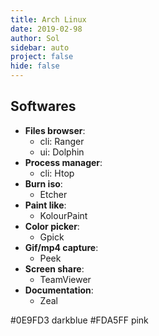 ```yaml
---
title: Arch Linux
date: 2019-02-98
author: Sol
sidebar: auto
project: false
hide: false
---
```


## Softwares

* **Files browser**:
  * cli: Ranger
  * ui: Dolphin
* **Process manager**:
  * cli: Htop
* **Burn iso**:
  * Etcher
* **Paint like**:
  * KolourPaint
* **Color picker**:
  * Gpick
* **Gif/mp4 capture**:
  * Peek
* **Screen share**:
  * TeamViewer
* **Documentation**:
  * Zeal



#0E9FD3 darkblue
#FDA5FF pink